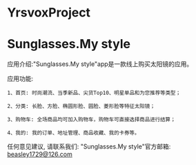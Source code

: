 # YrsvoxProject
# Sunglasses.My style

  应用介绍:"Sunglasses.My style"app是一款线上购买太阳镜的应用。

  应用功能:
  
    1、首页: 时尚潮流、当季新品、尖货Top10、明星单品和为您推荐等类型；
    
    2、分类: 长脸、方脸、椭圆形脸、圆脸、菱形脸等特征太阳镜；
    
    3、购物车: 全场商品均可加入购物车，购物车可直接选择商品进行结算；
    
    4、我的: 我的订单、地址管理、商品收藏、我的卡券等。

  任何意见建议, 请联系我们: 
  "Sunglasses.My style"官方邮箱: beasley1729@126.com
